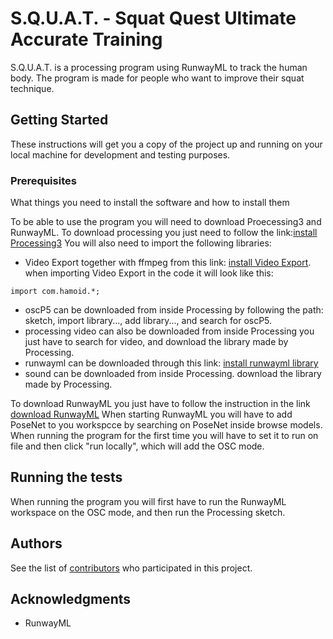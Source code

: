 # S.Q.U.A.T. - Squat Quest Ultimate Accurate Training
S.Q.U.A.T. is a processing program using RunwayML to track the human body. The program is made for people who want to improve their squat technique.


## Getting Started

These instructions will get you a copy of the project up and running on your local machine for development and testing purposes. 

### Prerequisites

What things you need to install the software and how to install them

To be able to use the program you will need to download Proecessing3 and RunwayML.
To download processing you just need to follow the link:[install Processing3](https://processing.org/download/)
You will also need to import the following libraries:
- Video Export together with ffmpeg from this link: [install Video Export](https://funprogramming.org/VideoExport-for-Processing/). when importing Video Export in the code it will look like this: 
```processing
import com.hamoid.*;
```
- oscP5 can be downloaded from inside Processing by following the path: sketch, import library..., add library..., and search for oscP5.
- processing video can also be downloaded from inside Processing you just have to search for video, and download the library made by Processing.
- runwayml can be downloaded through this link: [install runwayml library](https://runwayml.github.io/processing-library/)
- sound can be downloaded from inside Processing. download the library made by Processing.

To download RunwayML you just have to follow the instruction in the link [download RunwayML](https://learn.runwayml.com/#/getting-started/installation)
When starting RunwayML you will have to add PoseNet to you workspcce by searching on PoseNet inside browse models. When running the program for the first time you will have to set it to run on file and then click "run locally", which will add the OSC mode.


## Running the tests

When running the program you will first have to run the RunwayML workspace on the OSC mode, and then run the Processing sketch.


## Authors

See the list of [contributors](https://github.com/eavoti18/P3group302/graphs/contributorss) who participated in this project.

## Acknowledgments

* RunwayML
